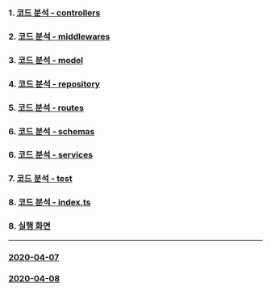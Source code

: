 ### 1. [코드 분석 - controllers](https://github.com/ckdqja135/Typescript-restful-starter/blob/master/mdfile/Controller_Analysis.md)
### 2. [코드 분석 - middlewares](https://github.com/ckdqja135/Typescript-restful-starter/blob/master/mdfile/Middlewares_Analysis.md)
### 3. [코드 분석 - model](https://github.com/ckdqja135/Typescript-restful-starter/blob/master/mdfile/Model_Analysis.md)
### 4. [코드 분석 - repository](https://github.com/ckdqja135/Typescript-restful-starter/blob/master/mdfile/Repository_Analysis.md)
### 5. [코드 분석 - routes](https://github.com/ckdqja135/Typescript-restful-starter/blob/master/mdfile/Routes_Analysis.md)
### 6. [코드 분석 - schemas](https://github.com/ckdqja135/Typescript-restful-starter/blob/master/mdfile/Schemas_Analysis.md)
### 6. [코드 분석 - services](https://github.com/ckdqja135/Typescript-restful-starter/blob/master/mdfile/Service_Analysis.md)
### 7. [코드 분석 - test](https://github.com/ckdqja135/Typescript-restful-starter/blob/master/mdfile/Test_Analysis.md)
### 8. [코드 분석 - index.ts](https://github.com/ckdqja135/Typescript-restful-starter/blob/master/mdfile/Service_Analysis.md)
### 8. [실행 화면](https://github.com/ckdqja135/Typescript-restful-starter/blob/master/mdfile/%EC%8B%A4%ED%96%89%ED%99%94%EB%A9%B4.md)
----------
### [2020-04-07](https://github.com/ckdqja135/Typescript-restful-starter/blob/master/mdfile/2020-04-07.md)
### [2020-04-08]()
